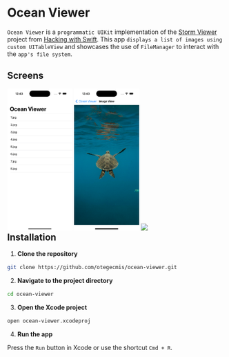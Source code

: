 # Ocean Viewer

`Ocean Viewer` is a `programmatic UIKit` implementation of the [Storm Viewer](https://www.hackingwithswift.com/read/1/overview) project from [Hacking with Swift](https://www.hackingwithswift.com/). This app `displays a list of images using custom UITableView` and showcases the use of `FileManager` to interact with the `app's file system`.

## Screens

<div style="float: left;">
    <img src="assets/1.png" style="width: 30%;" />
    <img src="assets/2.png" style="width: 30%;" />
    <img src="assets/3.png" style="width: 30%;" />
</div>

## Installation

1. **Clone the repository**

```sh
git clone https://github.com/otegecmis/ocean-viewer.git
```

2. **Navigate to the project directory**

```sh
cd ocean-viewer
```

3. **Open the Xcode project**

```sh
open ocean-viewer.xcodeproj
```

4. **Run the app**

Press the `Run` button in Xcode or use the shortcut `Cmd + R`.
